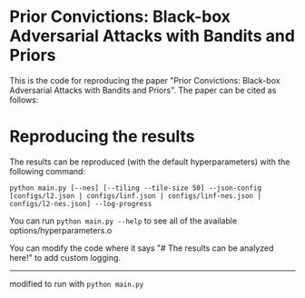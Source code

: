 # Prior Convictions: Black-box Adversarial Attacks with Bandits and Priors
This is the code for reproducing the paper "Prior Convictions: Black-box Adversarial Attacks with Bandits and Priors". The paper can be cited as follows:

# Reproducing the results
The results can be reproduced (with the default hyperparameters) with the following command:
```
python main.py [--nes] [--tiling --tile-size 50] --json-config [configs/l2.json | configs/linf.json | configs/linf-nes.json | configs/l2-nes.json] --log-progress
```

You can run ```python main.py --help``` to see all of the available options/hyperparameters.o

You can modify the code where it says "# The results can be analyzed here!" to add custom logging.

----------------------------------------------------------------------------------------------------

modified to run with ```python main.py```
